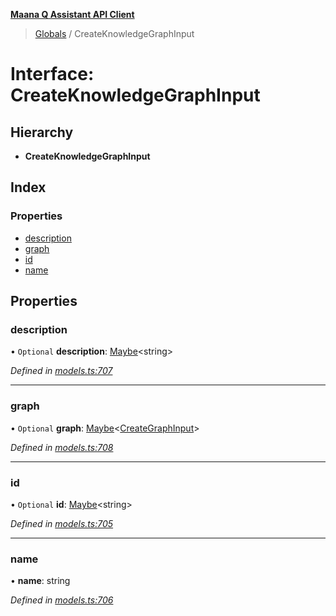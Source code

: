 **[Maana Q Assistant API Client](../README.md)**

> [Globals](../README.md) / CreateKnowledgeGraphInput

# Interface: CreateKnowledgeGraphInput

## Hierarchy

* **CreateKnowledgeGraphInput**

## Index

### Properties

* [description](createknowledgegraphinput.md#description)
* [graph](createknowledgegraphinput.md#graph)
* [id](createknowledgegraphinput.md#id)
* [name](createknowledgegraphinput.md#name)

## Properties

### description

• `Optional` **description**: [Maybe](../README.md#maybe)\<string>

*Defined in [models.ts:707](https://github.com/maana-io/q-assistant-client/blob/develop/src/models.ts#L707)*

___

### graph

• `Optional` **graph**: [Maybe](../README.md#maybe)\<[CreateGraphInput](creategraphinput.md)>

*Defined in [models.ts:708](https://github.com/maana-io/q-assistant-client/blob/develop/src/models.ts#L708)*

___

### id

• `Optional` **id**: [Maybe](../README.md#maybe)\<string>

*Defined in [models.ts:705](https://github.com/maana-io/q-assistant-client/blob/develop/src/models.ts#L705)*

___

### name

•  **name**: string

*Defined in [models.ts:706](https://github.com/maana-io/q-assistant-client/blob/develop/src/models.ts#L706)*
